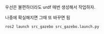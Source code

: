 우선은 불편하더라도 urdf 매번 생성해서 작업하자.

나중에 확실해지면 그때 또 바꾸면 됨

```
ros2 launch src_gazebo src_gazebo.launch.py
```